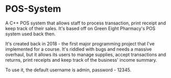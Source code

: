 # POS-System
A C++ POS system that allows staff to process transaction, print receipt and keep track of their sales. It's based off on Green Eight Pharmacy's POS system used back then. 

It's created back in 2018 - the first major programming project that I've implemented for a course. It's riddled with bugs and needs a massive overhaul, but it allows its users to manage supplies, accept transactions and returns, print receipts and keep track of the business' income summary. 

To use it, the default username is admin, password - 12345.

